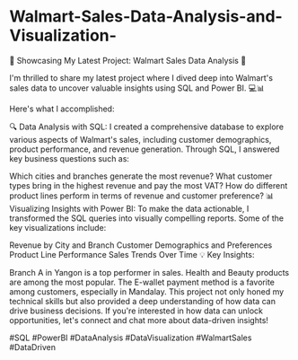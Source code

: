 # Walmart-Sales-Data-Analysis-and-Visualization-

🚀 Showcasing My Latest Project: Walmart Sales Data Analysis 🛒

I'm thrilled to share my latest project where I dived deep into Walmart's sales data to uncover valuable insights using SQL and Power BI. 💻📊

Here's what I accomplished:

🔍 Data Analysis with SQL: I created a comprehensive database to explore various aspects of Walmart's sales, including customer demographics, product performance, and revenue generation. Through SQL, I answered key business questions such as:

Which cities and branches generate the most revenue?
What customer types bring in the highest revenue and pay the most VAT?
How do different product lines perform in terms of revenue and customer preference?
📊 Visualizing Insights with Power BI: To make the data actionable, I transformed the SQL queries into visually compelling reports. Some of the key visualizations include:

Revenue by City and Branch
Customer Demographics and Preferences
Product Line Performance
Sales Trends Over Time
💡 Key Insights:

Branch A in Yangon is a top performer in sales.
Health and Beauty products are among the most popular.
The E-wallet payment method is a favorite among customers, especially in Mandalay.
This project not only honed my technical skills but also provided a deep understanding of how data can drive business decisions. If you're interested in how data can unlock opportunities, let's connect and chat more about data-driven insights!

#SQL #PowerBI #DataAnalysis #DataVisualization #WalmartSales #DataDriven

